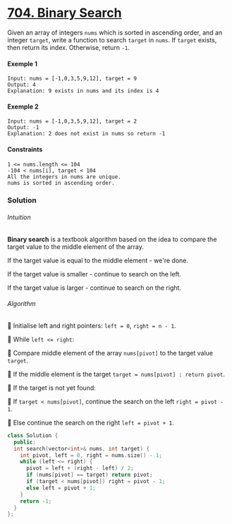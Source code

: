 # [704. Binary Search](https://leetcode.com/problems/binary-search/)

Given an array of integers `nums` which is sorted in ascending order, and an integer `target`, write a function to search `target` in `nums`. If `target` exists, then return its index. Otherwise, return `-1`.

#### Exemple 1

```
Input: nums = [-1,0,3,5,9,12], target = 9
Output: 4
Explanation: 9 exists in nums and its index is 4
```

#### Exemple 2

```
Input: nums = [-1,0,3,5,9,12], target = 2
Output: -1
Explanation: 2 does not exist in nums so return -1
```

#### Constraints

```
1 <= nums.length <= 104
-104 < nums[i], target < 104
All the integers in nums are unique.
nums is sorted in ascending order.
```

### Solution

###### Intuition

**Binary search** is a textbook algorithm based on the idea to compare the target value to the middle element of the array.

If the target value is equal to the middle element - we're done.

If the target value is smaller - continue to search on the left.

If the target value is larger - continue to search on the right.

###### Algorithm

📌 Initialise left and right pointers: `left = 0`, `right = n - 1`.

📌 While `left <= right`:

📍 Compare middle element of the array `nums[pivot]` to the target value `target`.

📍 If the middle element is the target `target = nums[pivot] : return pivot`.

📍 If the target is not yet found:

📍 If `target < nums[pivot]`, continue the search on the left `right = pivot - 1`.

📍 Else continue the search on the right `left = pivot + 1`.

```cpp
class Solution {
  public:
  int search(vector<int>& nums, int target) {
    int pivot, left = 0, right = nums.size() - 1;
    while (left <= right) {
      pivot = left + (right - left) / 2;
      if (nums[pivot] == target) return pivot;
      if (target < nums[pivot]) right = pivot - 1;
      else left = pivot + 1;
    }
    return -1;
  }
};
```
